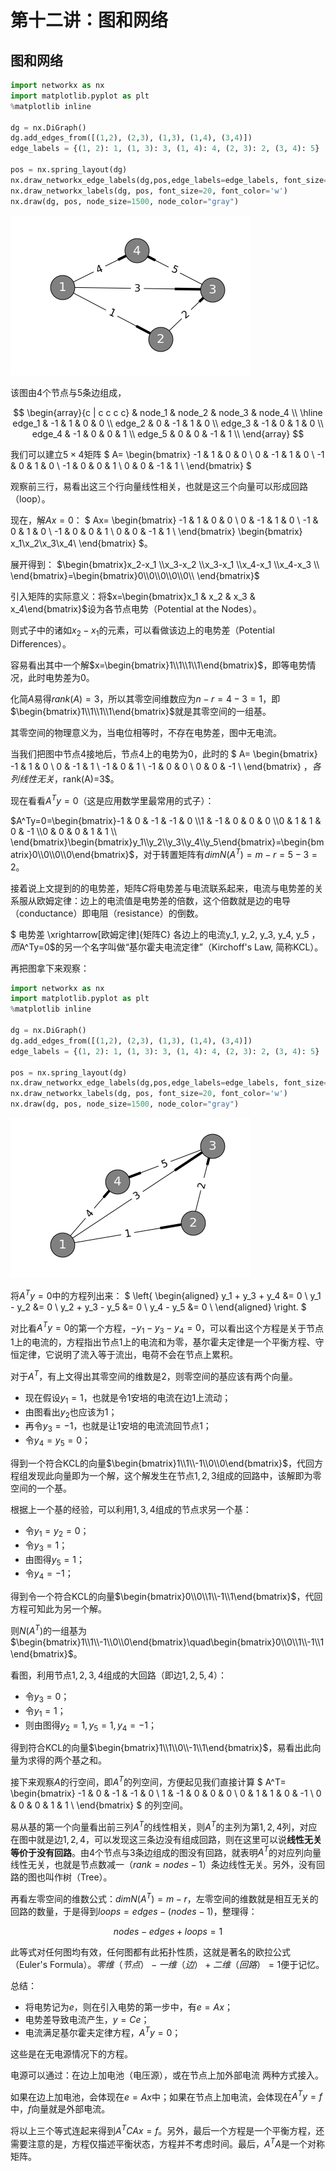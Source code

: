 
# 第十二讲：图和网络

## 图和网络


```python
import networkx as nx
import matplotlib.pyplot as plt
%matplotlib inline

dg = nx.DiGraph()
dg.add_edges_from([(1,2), (2,3), (1,3), (1,4), (3,4)])
edge_labels = {(1, 2): 1, (1, 3): 3, (1, 4): 4, (2, 3): 2, (3, 4): 5}

pos = nx.spring_layout(dg)
nx.draw_networkx_edge_labels(dg,pos,edge_labels=edge_labels, font_size=16)
nx.draw_networkx_labels(dg, pos, font_size=20, font_color='w')
nx.draw(dg, pos, node_size=1500, node_color="gray")
```


![png](img/chapter12_1_0.png)


该图由4个节点与5条边组成，

$$
\begin{array}{c | c c c c}
       & node_1 & node_2 & node_3 & node_4 \\
\hline
edge_1 & -1     & 1      & 0      & 0      \\
edge_2 & 0      & -1     & 1      & 0      \\
edge_3 & -1     & 0      & 1      & 0      \\
edge_4 & -1     & 0      & 0      & 1      \\
edge_5 & 0      & 0      & -1     & 1      \\
\end{array}
$$

我们可以建立$5 \times 4$矩阵
$
A=
\begin{bmatrix}
-1 & 1 & 0 & 0 \\
0 & -1 & 1 & 0 \\
-1 & 0 & 1 & 0 \\
-1 & 0 & 0 & 1 \\
0 & 0 & -1 & 1 \\
\end{bmatrix}
$

观察前三行，易看出这三个行向量线性相关，也就是这三个向量可以形成回路（loop）。

现在，解$Ax=0$：
$
Ax=
\begin{bmatrix}
-1 & 1 & 0 & 0 \\
0 & -1 & 1 & 0 \\
-1 & 0 & 1 & 0 \\
-1 & 0 & 0 & 1 \\
0 & 0 & -1 & 1 \\
\end{bmatrix}
\begin{bmatrix}
x_1\\x_2\\x_3\\x_4\\
\end{bmatrix}
$。

展开得到：
$\begin{bmatrix}x_2-x_1 \\x_3-x_2 \\x_3-x_1 \\x_4-x_1 \\x_4-x_3 \\ \end{bmatrix}=\begin{bmatrix}0\\0\\0\\0\\0\\ \end{bmatrix}$

引入矩阵的实际意义：将$x=\begin{bmatrix}x_1 & x_2 & x_3 & x_4\end{bmatrix}$设为各节点电势（Potential at the Nodes）。

则式子中的诸如$x_2-x_1$的元素，可以看做该边上的电势差（Potential Differences）。

容易看出其中一个解$x=\begin{bmatrix}1\\1\\1\\1\end{bmatrix}$，即等电势情况，此时电势差为$0$。

化简$A$易得$rank(A)=3$，所以其零空间维数应为$n-r=4-3=1$，即$\begin{bmatrix}1\\1\\1\\1\end{bmatrix}$就是其零空间的一组基。

其零空间的物理意义为，当电位相等时，不存在电势差，图中无电流。

当我们把图中节点$4$接地后，节点$4$上的电势为$0$，此时的
$
A=
\begin{bmatrix}
-1 & 1 & 0 \\
0 & -1 & 1 \\
-1 & 0 & 1 \\
-1 & 0 & 0 \\
0 & 0 & -1 \\
\end{bmatrix}
$，各列线性无关，$rank(A)=3$。

现在看看$A^Ty=0$（这是应用数学里最常用的式子）：

$A^Ty=0=\begin{bmatrix}-1 & 0 & -1 & -1 & 0 \\1 & -1 & 0 & 0 & 0 \\0 & 1 & 1 & 0 & -1 \\0 & 0 & 0 & 1 & 1 \\ \end{bmatrix}\begin{bmatrix}y_1\\y_2\\y_3\\y_4\\y_5\end{bmatrix}=\begin{bmatrix}0\\0\\0\\0\end{bmatrix}$，对于转置矩阵有$dim N(A^T)=m-r=5-3=2$。

接着说上文提到的的电势差，矩阵$C$将电势差与电流联系起来，电流与电势差的关系服从欧姆定律：边上的电流值是电势差的倍数，这个倍数就是边的电导（conductance）即电阻（resistance）的倒数。

$
电势差
\xrightarrow[欧姆定律]{矩阵C}
各边上的电流y_1, y_2, y_3, y_4, y_5
$，而$A^Ty=0$的另一个名字叫做“基尔霍夫电流定律”（Kirchoff's Law, 简称KCL）。

再把图拿下来观察：


```python
import networkx as nx
import matplotlib.pyplot as plt
%matplotlib inline

dg = nx.DiGraph()
dg.add_edges_from([(1,2), (2,3), (1,3), (1,4), (3,4)])
edge_labels = {(1, 2): 1, (1, 3): 3, (1, 4): 4, (2, 3): 2, (3, 4): 5}

pos = nx.spring_layout(dg)
nx.draw_networkx_edge_labels(dg,pos,edge_labels=edge_labels, font_size=16)
nx.draw_networkx_labels(dg, pos, font_size=20, font_color='w')
nx.draw(dg, pos, node_size=1500, node_color="gray")
```


![png](img/chapter12_3_0.png)


将$A^Ty=0$中的方程列出来：
$
\left\{
\begin{aligned}
y_1 + y_3 + y_4 &= 0 \\
y_1 - y_2 &= 0 \\
y_2 + y_3 - y_5 &= 0 \\
y_4 - y_5 &= 0 \\
\end{aligned}
\right.
$

对比看$A^Ty=0$的第一个方程，$-y_1-y_3-y_4=0$，可以看出这个方程是关于节点$1$上的电流的，方程指出节点$1$上的电流和为零，基尔霍夫定律是一个平衡方程、守恒定律，它说明了流入等于流出，电荷不会在节点上累积。

对于$A^T$，有上文得出其零空间的维数是$2$，则零空间的基应该有两个向量。

* 现在假设$y_1=1$，也就是令$1$安培的电流在边$1$上流动；
* 由图看出$y_2$也应该为$1$；
* 再令$y_3=-1$，也就是让$1$安培的电流流回节点$1$；
* 令$y_4=y_5=0$；

得到一个符合KCL的向量$\begin{bmatrix}1\\1\\-1\\0\\0\end{bmatrix}$，代回方程组发现此向量即为一个解，这个解发生在节点$1,2,3$组成的回路中，该解即为零空间的一个基。

根据上一个基的经验，可以利用$1,3,4$组成的节点求另一个基：

* 令$y_1=y_2=0$；
* 令$y_3=1$；
* 由图得$y_5=1$；
* 令$y_4=-1$；

得到令一个符合KCL的向量$\begin{bmatrix}0\\0\\1\\-1\\1\end{bmatrix}$，代回方程可知此为另一个解。

则$N(A^T)$的一组基为$\begin{bmatrix}1\\1\\-1\\0\\0\end{bmatrix}\quad\begin{bmatrix}0\\0\\1\\-1\\1\end{bmatrix}$。

看图，利用节点$1,2,3,4$组成的大回路（即边$1,2,5,4$）：

* 令$y_3=0$；
* 令$y_1=1$；
* 则由图得$y_2=1, y_5=1, y_4=-1$；

得到符合KCL的向量$\begin{bmatrix}1\\1\\0\\-1\\1\end{bmatrix}$，易看出此向量为求得的两个基之和。

接下来观察$A$的行空间，即$A^T$的列空间，方便起见我们直接计算
$
A^T=
\begin{bmatrix}
-1 & 0 & -1 & -1 & 0 \\
1 & -1 & 0 & 0 & 0 \\
0 & 1 & 1 & 0 & -1 \\
0 & 0 & 0 & 1 & 1 \\
\end{bmatrix}
$
的列空间。

易从基的第一个向量看出前三列$A^T$的线性相关，则$A^T$的主列为第$1,2,4$列，对应在图中就是边$1,2,4$，可以发现这三条边没有组成回路，则在这里可以说**线性无关等价于没有回路**。由$4$个节点与$3$条边组成的图没有回路，就表明$A^T$的对应列向量线性无关，也就是节点数减一（$rank=nodes-1$）条边线性无关。另外，没有回路的图也叫作树（Tree）。

再看左零空间的维数公式：$dim N(A^T)=m-r$，左零空间的维数就是相互无关的回路的数量，于是得到$loops=edges-(nodes-1)$，整理得：

$$
nodes-edges+loops=1
$$

此等式对任何图均有效，任何图都有此拓扑性质，这就是著名的欧拉公式（Euler's Formula）。$零维（节点）-一维（边）+二维（回路）=1$便于记忆。

总结：

* 将电势记为$e$，则在引入电势的第一步中，有$e=Ax$；
* 电势差导致电流产生，$y=Ce$；
* 电流满足基尔霍夫定律方程，$A^Ty=0$；

这些是在无电源情况下的方程。

电源可以通过：在边上加电池（电压源），或在节点上加外部电流 两种方式接入。

如果在边上加电池，会体现在$e=Ax$中；如果在节点上加电流，会体现在$A^Ty=f$中，$f$向量就是外部电流。

将以上三个等式连起来得到$A^TCAx=f$。另外，最后一个方程是一个平衡方程，还需要注意的是，方程仅描述平衡状态，方程并不考虑时间。最后，$A^TA$是一个对称矩阵。
